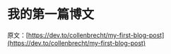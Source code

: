 # 我的第一篇博文

原文：[https://dev.to/collenbrecht/my-first-blog-post](https://dev.to/collenbrecht/my-first-blog-post)